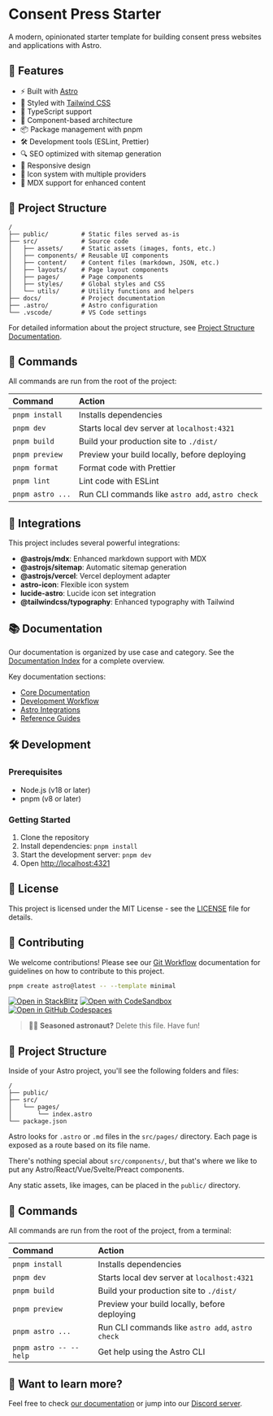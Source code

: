 # Consent Press Starter

A modern, opinionated starter template for building consent press websites and applications with Astro.

## 🚀 Features

- ⚡️ Built with [Astro](https://astro.build)
- 🎨 Styled with [Tailwind CSS](https://tailwindcss.com)
- 📝 TypeScript support
- 🧩 Component-based architecture
- 📦 Package management with pnpm
- 🛠️ Development tools (ESLint, Prettier)
- 🔍 SEO optimized with sitemap generation
- 📱 Responsive design
- 🎯 Icon system with multiple providers
- 📄 MDX support for enhanced content

## 📁 Project Structure

```text
/
├── public/         # Static files served as-is
├── src/            # Source code
│   ├── assets/     # Static assets (images, fonts, etc.)
│   ├── components/ # Reusable UI components
│   ├── content/    # Content files (markdown, JSON, etc.)
│   ├── layouts/    # Page layout components
│   ├── pages/      # Page components
│   ├── styles/     # Global styles and CSS
│   └── utils/      # Utility functions and helpers
├── docs/           # Project documentation
├── .astro/         # Astro configuration
└── .vscode/        # VS Code settings
```

For detailed information about the project structure, see [Project Structure Documentation](./docs/project-structure.md).

## 🧞 Commands

All commands are run from the root of the project:

| Command          | Action                                           |
| :--------------- | :----------------------------------------------- |
| `pnpm install`   | Installs dependencies                            |
| `pnpm dev`       | Starts local dev server at `localhost:4321`      |
| `pnpm build`     | Build your production site to `./dist/`          |
| `pnpm preview`   | Preview your build locally, before deploying     |
| `pnpm format`    | Format code with Prettier                        |
| `pnpm lint`      | Lint code with ESLint                            |
| `pnpm astro ...` | Run CLI commands like `astro add`, `astro check` |

## 🔌 Integrations

This project includes several powerful integrations:

- **@astrojs/mdx**: Enhanced markdown support with MDX
- **@astrojs/sitemap**: Automatic sitemap generation
- **@astrojs/vercel**: Vercel deployment adapter
- **astro-icon**: Flexible icon system
- **lucide-astro**: Lucide icon set integration
- **@tailwindcss/typography**: Enhanced typography with Tailwind

## 📚 Documentation

Our documentation is organized by use case and category. See the [Documentation Index](./src/content/docs/index.md) for a complete overview.

Key documentation sections:

- [Core Documentation](./src/content/docs/index.md#core-documentation)
- [Development Workflow](./src/content/docs/index.md#development-workflow)
- [Astro Integrations](./src/content/docs/index.md#astro-integrations)
- [Reference Guides](./src/content/docs/index.md#reference-guides)

## 🛠️ Development

### Prerequisites

- Node.js (v18 or later)
- pnpm (v8 or later)

### Getting Started

1. Clone the repository
2. Install dependencies: `pnpm install`
3. Start the development server: `pnpm dev`
4. Open [http://localhost:4321](http://localhost:4321)

## 📝 License

This project is licensed under the MIT License - see the [LICENSE](LICENSE) file for details.

## 🤝 Contributing

We welcome contributions! Please see our [Git Workflow](./src/content/docs/git-workflow.md) documentation for guidelines on how to contribute to this project.

```sh
pnpm create astro@latest -- --template minimal
```

[![Open in StackBlitz](https://developer.stackblitz.com/img/open_in_stackblitz.svg)](https://stackblitz.com/github/withastro/astro/tree/latest/examples/minimal)
[![Open with CodeSandbox](https://assets.codesandbox.io/github/button-edit-lime.svg)](https://codesandbox.io/p/sandbox/github/withastro/astro/tree/latest/examples/minimal)
[![Open in GitHub Codespaces](https://github.com/codespaces/badge.svg)](https://codespaces.new/withastro/astro?devcontainer_path=.devcontainer/minimal/devcontainer.json)

> 🧑‍🚀 **Seasoned astronaut?** Delete this file. Have fun!

## 🚀 Project Structure

Inside of your Astro project, you'll see the following folders and files:

```text
/
├── public/
├── src/
│   └── pages/
│       └── index.astro
└── package.json
```

Astro looks for `.astro` or `.md` files in the `src/pages/` directory. Each page is exposed as a route based on its file name.

There's nothing special about `src/components/`, but that's where we like to put any Astro/React/Vue/Svelte/Preact components.

Any static assets, like images, can be placed in the `public/` directory.

## 🧞 Commands

All commands are run from the root of the project, from a terminal:

| Command                | Action                                           |
| :--------------------- | :----------------------------------------------- |
| `pnpm install`         | Installs dependencies                            |
| `pnpm dev`             | Starts local dev server at `localhost:4321`      |
| `pnpm build`           | Build your production site to `./dist/`          |
| `pnpm preview`         | Preview your build locally, before deploying     |
| `pnpm astro ...`       | Run CLI commands like `astro add`, `astro check` |
| `pnpm astro -- --help` | Get help using the Astro CLI                     |

## 👀 Want to learn more?

Feel free to check [our documentation](https://docs.astro.build) or jump into our [Discord server](https://astro.build/chat).
